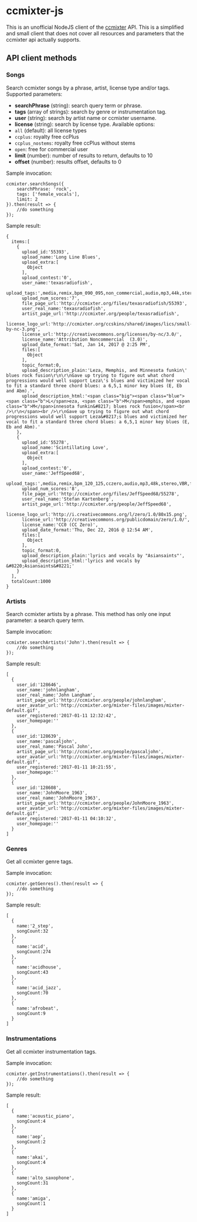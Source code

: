 # ccmixter-js
This is an unofficial NodeJS client of the [ccmixter](http://ccmixter.org/) API. This is a simplified and small client that does not cover all resources and parameters that the ccmixter api actually supports.

## API client methods

### Songs
Search ccmixter songs by a phrase, artist, license type  and/or tags. Supported parameters:

- **searchPhrase** (string): search query term or phrase.
- **tags** (array of strings): search by genre or instrumentation tag.
- **user** (string): search by artist name or ccmixter username.
- **license** (string): search by license type. Available options:
 -  `all` (default): all license types
 - `ccplus`: royalty free ccPlus
 - `ccplus_nostems`: royalty free ccPlus without stems
 - `open`: free for commercial user
- **limit** (number): number of results to return, defaults to 10
- **offset** (number): results offset, defaults to 0

Sample invocation:
```
ccmixter.searchSongs({
    searchPhrase: 'rock',
    tags: ['female_vocals'],
    limit: 2
}).then(result => {
    //do something
});
```

Sample result:
```
{
  items:[
    {
      upload_id:'55393',
      upload_name:'Long Line Blues',
      upload_extra:[
        Object
      ],
      upload_contest:'0',
      user_name:'texasradiofish',
      upload_tags:',media,remix,bpm_090_095,non_commercial,audio,mp3,44k,stereo,CBR,female_vocals,drums,guitar,bass,piano,synth_organ,synthesizer,funk,blues,rock,electronic,brass,trombone,galveston_county,texas,',
      upload_num_scores:'7',
      file_page_url:'http://ccmixter.org/files/texasradiofish/55393',
      user_real_name:'texasradiofish',
      artist_page_url:'http://ccmixter.org/people/texasradiofish',
      license_logo_url:'http://ccmixter.org/ccskins/shared/images/lics/small-by-nc-3.png',
      license_url:'http://creativecommons.org/licenses/by-nc/3.0/',
      license_name:'Attribution Noncommercial  (3.0)',
      upload_date_format:'Sat, Jan 14, 2017 @ 2:25 PM',
      files:[
        Object
      ],
      topic_format:0,
      upload_description_plain:'Leza, Memphis, and Minnesota funkin\' blues rock fusion\r\n\r\nGave up trying to figure out what chord progressions would well support Leza\'s blues and victimized her vocal to fit a standard three chord blues: a 6,5,1 minor key blues (E, Eb and Abm).',
      upload_description_html:'<span class="big"><span class="blue"><span class="b">L</span>eza, <span class="b">M</span>emphis, and <span class="b">M</span>innesota funkin&#8217; blues rock fusion</span><br />\r\n</span><br />\r\nGave up trying to figure out what chord progressions would well support Leza&#8217;s blues and victimized her vocal to fit a standard three chord blues: a 6,5,1 minor key blues (E, Eb and Abm).'
    },
    {
      upload_id:'55278',
      upload_name:'Scintillating Love',
      upload_extra:[
        Object
      ],
      upload_contest:'0',
      user_name:'JeffSpeed68',
      upload_tags:',media,remix,bpm_120_125,cczero,audio,mp3,48k,stereo,VBR,flac,female_vocals,rock,ambient,',
      upload_num_scores:'8',
      file_page_url:'http://ccmixter.org/files/JeffSpeed68/55278',
      user_real_name:'Stefan Kartenberg',
      artist_page_url:'http://ccmixter.org/people/JeffSpeed68',
      license_logo_url:'http://i.creativecommons.org/l/zero/1.0/80x15.png',
      license_url:'http://creativecommons.org/publicdomain/zero/1.0/',
      license_name:'CC0 (CC Zero)',
      upload_date_format:'Thu, Dec 22, 2016 @ 12:54 AM',
      files:[
        Object
      ],
      topic_format:0,
      upload_description_plain:'lyrics and vocals by "Asiansaints"',
      upload_description_html:'lyrics and vocals by &#8220;Asiansaints&#8221;'
    }
  ],
  totalCount:1000
}
```

### Artists
Search ccmixter artists by a phrase. This method has only one input parameter: a search query term.

Sample invocation:
```
ccmixter.searchArtists('John').then(result => {
    //do something
});
```

Sample result:
```
[
  {
    user_id:'128646',
    user_name:'johnlangham',
    user_real_name:'John Langham',
    artist_page_url:'http://ccmixter.org/people/johnlangham',
    user_avatar_url:'http://ccmixter.org/mixter-files/images/mixter-default.gif',
    user_registered:'2017-01-11 12:32:42',
    user_homepage:''
  },
  {
    user_id:'128639',
    user_name:'pascaljohn',
    user_real_name:'Pascal John',
    artist_page_url:'http://ccmixter.org/people/pascaljohn',
    user_avatar_url:'http://ccmixter.org/mixter-files/images/mixter-default.gif',
    user_registered:'2017-01-11 10:21:55',
    user_homepage:''
  },
  {
    user_id:'128608',
    user_name:'JohnMoore_1963',
    user_real_name:'JohnMoore_1963',
    artist_page_url:'http://ccmixter.org/people/JohnMoore_1963',
    user_avatar_url:'http://ccmixter.org/mixter-files/images/mixter-default.gif',
    user_registered:'2017-01-11 04:10:32',
    user_homepage:''
  }
]
```

### Genres
Get all ccmixter genre tags.

Sample invocation:
```
ccmixter.getGenres().then(result => {
    //do something
});
```

Sample result:
```
[
  {
    name:'2_step',
    songCount:32
  },
  {
    name:'acid',
    songCount:274
  },
  {
    name:'acidhouse',
    songCount:43
  },
  {
    name:'acid_jazz',
    songCount:70
  },
  {
    name:'afrobeat',
    songCount:9
  }
]
```

### Instrumentations
Get all ccmixter instrumentation tags.

Sample invocation:
```
ccmixter.getInstrumentations().then(result => {
    //do something
});
```

Sample result:
```
[
  {
    name:'acoustic_piano',
    songCount:4
  },
  {
    name:'aep',
    songCount:2
  },
  {
    name:'akai',
    songCount:4
  },
  {
    name:'alto_saxophone',
    songCount:31
  },
  {
    name:'amiga',
    songCount:1
  }
]
```
